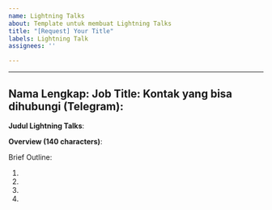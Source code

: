 ```yaml
---
name: Lightning Talks
about: Template untuk membuat Lightning Talks
title: "[Request] Your Title"
labels: Lightning Talk
assignees: ''

---
```


---
Nama Lengkap: 
Job Title: 
Kontak yang bisa dihubungi (Telegram):
---

**Judul Lightning Talks**: 

**Overview (140 characters)**: 

Brief Outline: 

1.
1.
1.
1.

